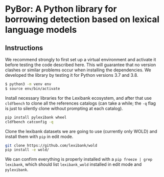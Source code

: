 # PyBor: A Python library for borrowing detection based on lexical language models

## Instructions

We recommend strongly to first set up a virtual environment and activate it before testing the code described here. This will guarantee that no version clashes or similar problems occur when installing the dependencies. We developed the library by testing it for Python versions 3.7 and 3.8.

```bash
$ python3 -m venv env
$ source env/bin/activate
```

Install necessary libraries for the Lexibank ecosystem, and after that use
`cldfbench` to clone all the references catalogs (can take a while; the `-q`
flag is just to silently clone without prompting at each catalog). 

```bash
pip install pylexibank wheel
cldfbench catconfig -q
```

Clone the lexibank datasets we are going to use (currently only WOLD) and
install them with `pip` in edit mode.

```bash
git clone https://github.com/lexibank/wold
pip install -e wold/
```

We can confirm everything is properly installed with a `pip freeze | grep
lexibank`, which should list `lexibank_wold` installed in edit mode and
`pylexibank`.


